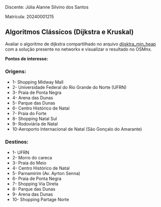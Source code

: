 Discente: Júlia Alanne Silvino dos Santos

Matrícula: 20240001215

## Algoritmos Clássicos (Dijkstra e Kruskal)


Avaliar o algoritmo de dijkstra compartilhado no arquivo [dijsktra_min_heap](dijsktra_min_heap.ipynb) com a
solução presente no networkx e visualizar o resultado no OSMnx.

**Pontos de interesse:**

### Origens:
* 1- Shopping Midway Mall
* 2- Universidade Federal do Rio Grande do Norte (UFRN)
* 3- Praia de Ponta Negra
* 4- Arena das Dunas
* 5- Parque das Dunas
* 6- Centro Histórico de Natal
* 7- Praia do Forte
* 8- Shopping Natal Sul
* 9- Rodoviária de Natal
* 10-Aeroporto Internacional de Natal (São Gonçalo do Amarante)

###  Destinos:
* 1- UFRN
* 2- Morro do careca
* 3- Praia do Meio
* 4- Centro Histórico de Natal
* 5- Parnamirim (Av. Ayrton Senna)
* 6- Praia de Ponta Negra
* 7- Shopping Via Direta
* 8- Parque das Dunas
* 9- Arena das Dunas
* 10- Shopping Partage Norte
